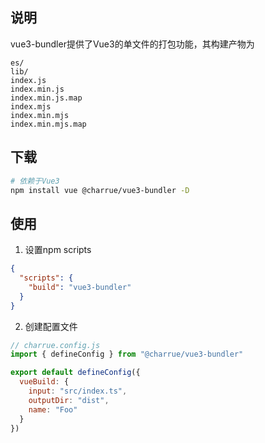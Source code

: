 ## 说明

vue3-bundler提供了Vue3的单文件的打包功能，其构建产物为
```
es/
lib/
index.js
index.min.js
index.min.js.map
index.mjs
index.min.mjs
index.min.mjs.map
```


## 下载
``` bash
# 依赖于Vue3
npm install vue @charrue/vue3-bundler -D
```

## 使用

1. 设置npm scripts
``` json
{
  "scripts": {
    "build": "vue3-bundler"
  }
}
```

2. 创建配置文件
``` js
// charrue.config.js
import { defineConfig } from "@charrue/vue3-bundler"

export default defineConfig({
  vueBuild: {
    input: "src/index.ts",
    outputDir: "dist",
    name: "Foo"
  }
})
```
